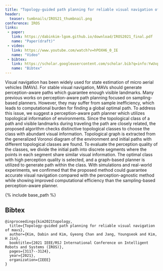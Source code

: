 ```yaml
---
title: "Topology-guided path planning for reliable visual navigation of MAVs"
header:
  teaser: tumbnails/IROS21_thumbnail.png
conference: IROS
links: 
 - paper: 
   link: https://dabinkim-lgom.github.io/download/IROS2021_final.pdf
   name: "Paper(draft)"
 - video:
   link: https://www.youtube.com/watch?v=hPOXH6_0_IE
   name: "Video"
 - bibtex:
   link: https://scholar.googleusercontent.com/scholar.bib?q=info:YwUvpI9uxpkJ:scholar.google.com/&output=citation&scisdr=ClGxkDOmEOOpnF9Tmus:AFWwaeYAAAAAZ-FVguvGS5NorV6_VGXqpaiKyww&scisig=AFWwaeYAAAAAZ-FVggNIpfjvZq-ep6YO8grhhKI&scisf=4&ct=citation&cd=-1&hl=ko 
   name: "Bibtex"
---
```


<!-- {% include youtubePlayer.html id="G-fS2iqzi1w" %} -->

Visual navigation has been widely used for state estimation of micro aerial vehicles (MAVs). For stable visual navigation, MAVs should generate perception-aware paths which guarantee enough visible landmarks. Many previous works on perception-aware path planning focused on sampling-based planners. However, they may suffer from sample inefficiency, which leads to computational burden for finding a global optimal path. To address this issue, we suggest a perception-aware path planner which utilizes topological information of environments. Since the topological class of a path and visible landmarks during traveling the path are closely related, the proposed algorithm checks distinctive topological classes to choose the class with abundant visual information. Topological graph is extracted from the generalized Voronoi diagram of the environment and initial paths with different topological classes are found. To evaluate the perception quality of the classes, we divide the initial path into discrete segments where the points in each segment share similar visual information. The optimal class with high perception quality is selected, and a graph-based planner is utilized to generate path within the class. With simulations and real-world experiments, we confirmed that the proposed method could guarantee accurate visual navigation compared with the perception-agnostic method while showing improved computational efficiency than the sampling-based perception-aware planner.

{% include base_path %}

## Bibtex <a id="bibtex"></a>
```
@inproceedings{kim2021topology,
  title={Topology-guided path planning for reliable visual navigation of mavs},
  author={Kim, Dabin and Kim, Gyeong Chan and Jang, Youngseok and Kim, H Jin},
  booktitle={2021 IEEE/RSJ International Conference on Intelligent Robots and Systems (IROS)},
  pages={3117--3124},
  year={2021},
  organization={IEEE}
}
```
